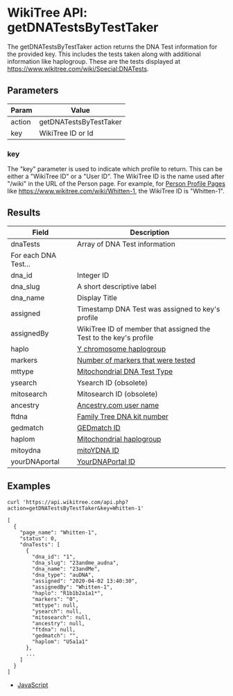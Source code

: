 # WikiTree API: getDNATestsByTestTaker

The getDNATestsByTestTaker action returns the DNA Test information for the provided key.
This includes the tests taken along with additional information like haplogroup. These
are the tests displayed at https://www.wikitree.com/wiki/Special:DNATests.

## Parameters

|Param|Value|
|-----|-----|
|action|getDNATestsByTestTaker|
|key|WikiTree ID or Id|

### key

The "key" parameter is used to indicate which profile to return. This can be either a "WikiTree ID" or a "User ID". The WikiTree ID is the name used after "/wiki" in the URL of the Person page. For example, for [Person Profile Pages](https://www.wikitree.com/wiki/Help:Person_Profile) like https://www.wikitree.com/wiki/Whitten-1, the WikiTree ID is "Whitten-1".


## Results

|Field|Description|
|-----|-----------|
|dnaTests|Array of DNA Test information|
|For each DNA Test...|
|dna_id|Integer ID|
|dna_slug|A short descriptive label|
|dna_name|Display Title|
|assigned|Timestamp DNA Test was assigned to key's profile|
|assignedBy|WikiTree ID of member that assigned the Test to the key's profile|
|haplo|[Y chromosome haplogroup](https://www.wikitree.com/wiki/Help:Haplogroups)|
|markers|[Number of markers that were tested](https://www.wikitree.com/wiki/Help:YDNA_Test_Markers)|
|mttype|[Mitochondrial DNA Test Type](https://www.wikitree.com/wiki/Help:MtDNA_Test_Type)|
|ysearch|Ysearch ID (obsolete)|
|mitosearch|Mitosearch ID (obsolete)|
|ancestry|[Ancestry.com user name](https://www.wikitree.com/wiki/Help:AncestryDNA)|
|ftdna|[Family Tree DNA kit number](https://www.wikitree.com/wiki/Help:Family_Tree_DNA)|
|gedmatch|[GEDmatch ID](https://www.wikitree.com/wiki/Help:GEDMatch)|
|haplom|[Mitochondrial haplogroup](https://www.wikitree.com/wiki/Help:Haplogroups)|
|mitoydna|[mitoYDNA ID](https://www.wikitree.com/wiki/Help:MitoYDNA)|
|yourDNAportal|[YourDNAPortal ID](https://www.wikitree.com/wiki/Help:YourDNAportal)|

## Examples

```
curl 'https://api.wikitree.com/api.php?action=getDNATestsByTestTaker&key=Whitten-1'

[
  {
    "page_name": "Whitten-1",
    "status": 0,
    "dnaTests": [
      {
        "dna_id": "1",
        "dna_slug": "23andme_audna",
        "dna_name": "23andMe",
        "dna_type": "auDNA",
        "assigned": "2020-04-02 13:40:30",
        "assignedBy": "Whitten-1",
        "haplo": "R1b1b2a1a1*",
        "markers": "0",
        "mttype": null,
        "ysearch": null,
        "mitosearch": null,
        "ancestry": null,
        "ftdna": null,
        "gedmatch": "",
        "haplom": "U5a1a1"
      },
      ...
    ]
  }
]
```

* [JavaScript](examples/getDNATestsByTestTaker/javascript.html)
